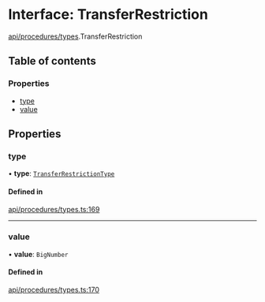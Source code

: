 # Interface: TransferRestriction

[api/procedures/types](../wiki/api.procedures.types).TransferRestriction

## Table of contents

### Properties

- [type](../wiki/api.procedures.types.TransferRestriction#type)
- [value](../wiki/api.procedures.types.TransferRestriction#value)

## Properties

### type

• **type**: [`TransferRestrictionType`](../wiki/api.procedures.types.TransferRestrictionType)

#### Defined in

[api/procedures/types.ts:169](https://github.com/PolymeshAssociation/polymesh-sdk/blob/3d14e829/src/api/procedures/types.ts#L169)

___

### value

• **value**: `BigNumber`

#### Defined in

[api/procedures/types.ts:170](https://github.com/PolymeshAssociation/polymesh-sdk/blob/3d14e829/src/api/procedures/types.ts#L170)
